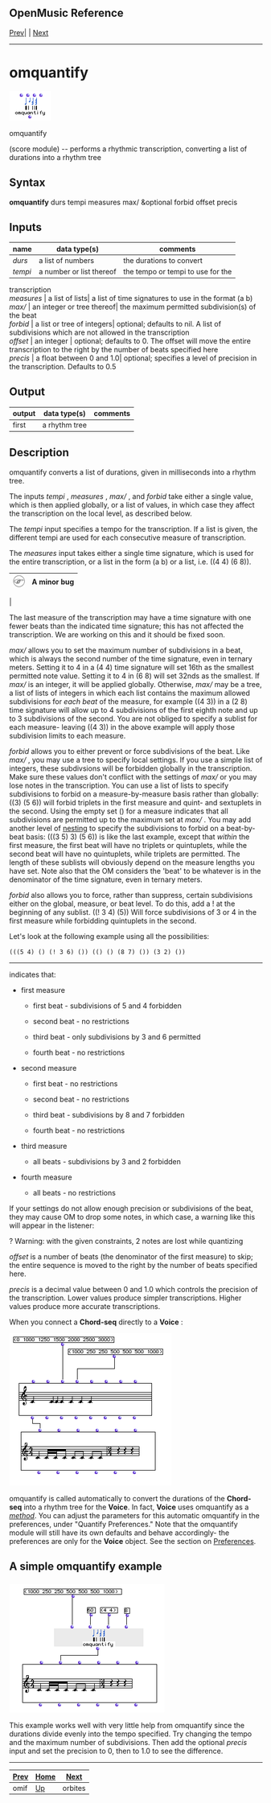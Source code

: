 OpenMusic Reference  
---  
[Prev](omif)| | [Next](orbites)  
  
* * *

# omquantify

![](figures/functions/score/omquantify.png)

  
  
omquantify  
  
(score module) \-- performs a rhythmic transcription, converting a list of
durations into a rhythm tree  

## Syntax

   **omquantify**  durs tempi measures max/ &optional forbid offset precis  

## Inputs

name| data type(s)| comments  
---|---|---  
  _durs_ |  a list of numbers| the durations to convert  
  _tempi_ |  a number or list thereof| the tempo or tempi to use for the
transcription  
  _measures_ |  a list of lists| a list of time signatures to use in the
format (a b)  
  _max/_ |  an integer or tree thereof| the maximum permitted subdivision(s)
of the beat  
  _forbid_ |  a list or tree of integers| optional; defaults to nil. A list of
subdivisions which are not allowed in the transcription  
  _offset_ |  an integer | optional; defaults to 0. The offset will move the
entire transcription to the right by the number of beats specified here  
 _precis_ |  a float between 0 and 1.0| optional; specifies a level of
precision in the transcription. Defaults to 0.5  
  
## Output

output| data type(s)| comments  
---|---|---  
first| a rhythm tree|  
  
## Description

 omquantify  converts a list of durations, given in milliseconds into a rhythm
tree.

The inputs  _tempi_  ,  _measures_  ,  _max/_  , and  _forbid_  take either a
single value, which is then applied globally, or a list of values, in which
case they affect the transcription on the local level, as described below.

The  _tempi_  input specifies a tempo for the transcription. If a list is
given, the different tempi are used for each consecutive measure of
transcription.

The  _measures_  input takes either a single time signature, which is used for
the entire transcription, or a list in the form (a b) or a list, i.e. ((4 4)
(6 8)).

![Note](figures/images/note.gif)|  **A minor bug**  
---|---  
 |

The last measure of the transcription may have a time signature with one fewer
beats than the indicated time signature; this has not affected the
transcription. We are working on this and it should be fixed soon.  
  
  _max/_  allows you to set the maximum number of subdivisions in a beat,
which is always the second number of the time signature, even in ternary
meters. Setting it to 4 in a (4 4) time signature will set 16th as the
smallest permitted note value. Setting it to 4 in (6 8) will set 32nds as the
smallest. If  _max/_  is an integer, it will be applied globally. Otherwise,
 _max/_  may be a tree, a list of lists of integers in which each list
contains the maximum allowed subdivisions for _each beat_ of the measure, for
example ((4 3)) in a (2 8) time signature will allow up to 4 subdivisions of
the first eighth note and up to 3 subdivisions of the second. You are not
obliged to specify a sublist for each measure- leaving ((4 3)) in the above
example will apply those subdivision limits to each measure.

  _forbid_  allows you to either prevent or force subdivisions of the beat.
Like  _max/_  , you may use a tree to specify local settings. If you use a
simple list of integers, these subdivsions will be forbidden globally in the
transcription. Make sure these values don't conflict with the settings of
 _max/_  or you may lose notes in the transcription. You can use a list of
lists to specify subdivisions to forbid on a measure-by-measure basis rather
than globally: ((3) (5 6)) will forbid triplets in the first measure and
quint- and sextuplets in the second. Using the empty set () for a measure
indicates that all subdivisions are permitted up to the maximum set at
 _max/_ . You may add another level of [nesting](glossary#NESTING) to
specify the subdivisions to forbid on a beat-by-beat basis: (((3 5) 3) (5 6))
is like the last example, except that _within_ the first measure, the first
beat will have no triplets or quintuplets, while the second beat will have no
quintuplets, while triplets are permitted. The length of these sublists will
obviously depend on the measure lengths you have set. Note also that the OM
considers the 'beat' to be whatever is in the denominator of the time
signature, even in ternary meters.

  _forbid_  also allows you to force, rather than suppress, certain
subdivisions either on the global, measure, or beat level. To do this, add a !
at the beginning of any sublist. ((! 3 4) (5)) Will force subdivisions of 3 or
4 in the first measure while forbidding quintuplets in the second.

Let's look at the following example using all the possibilities:

    
    
    (((5 4) () (! 3 6) ()) (() () (8 7) ()) (3 2) ())  
  
---  
  
indicates that:

  * first measure

    * first beat - subdivisions of 5 and 4 forbidden

    * second beat - no restrictions

    * third beat - only subdivisions by 3 and 6 permitted

    * fourth beat - no restrictions

  * second measure

    * first beat - no restrictions

    * second beat - no restrictions

    * third beat - subdivisions by 8 and 7 forbidden

    * fourth beat - no restrictions

  * third measure

    * all beats - subdivisions by 3 and 2 forbidden

  * fourth measure

    * all beats - no restrictions

If your settings do not allow enough precision or subdivisions of the beat,
they may cause OM to drop some notes, in which case, a warning like this will
appear in the listener:

 ? Warning: with the given constraints, 2 notes are lost while quantizing  

 _offset_  is a number of beats (the denominator of the first measure) to
skip; the entire sequence is moved to the right by the number of beats
specified here.

  _precis_  is a decimal value between 0 and 1.0 which controls the precision
of the transcription. Lower values produce simpler transcriptions. Higher
values produce more accurate transcriptions.

When you connect a **Chord-seq** directly to a **Voice** :

![](figures/functions/score/omquantifyEX1.png)

 omquantify  is called automatically to convert the durations of the **Chord-
seq** into a rhythm tree for the **Voice**. In fact, **Voice** uses
 omquantify  as a [_method_](glossary#METHOD). You can adjust the
parameters for this automatic  omquantify  in the preferences, under "Quantify
Preferences." Note that the  omquantify  module will still have its own
defaults and behave accordingly- the preferences are only for the **Voice**
object. See the section on [Preferences](concepts.preferences).

## A simple  omquantify  example

###

![](figures/functions/score/omquantifyEX2.png)

This example works well with very little help from  omquantify  since the
durations divide evenly into the tempo specified. Try changing the tempo and
the maximum number of subdivisions. Then add the optional  _precis_  input and
set the precision to 0, then to 1.0 to see the difference.

* * *

[Prev](omif)| [Home](index)| [Next](orbites)  
---|---|---  
omif| [Up](funcref.main)| orbites

